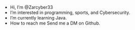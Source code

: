 - Hi, I’m @Zarcyber33
- I’m interested in programming, sports, and Cybersecurity.
- I’m currently learning Java.
- How to reach me Send me a DM on Github.
